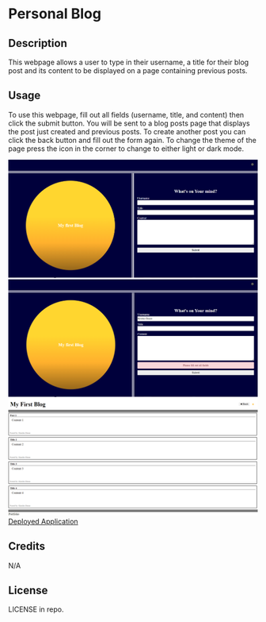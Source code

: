 # Personal Blog

## Description

This webpage allows a user to type in their username, a title for their blog post and its content to be displayed on a page containing previous posts.

## Usage

To use this webpage, fill out all fields (username, title, and content) then click the submit button. You will be sent to a blog posts page that displays the post just created and previous posts. To create another post you can click the back button and fill out the form again. To change the theme of the page press the icon in the corner to change to either light or dark mode.

![Screenshot of index](./Assets/images/BlogIndex1.PNG)
![Screenshot of error messsage](./Assets/images/BlogIndex2.PNG)
![Screenshot of blog page](./Assets/images/BlogPage.PNG)
[Deployed Application](https://kimiko-dixon.github.io/Personal_Blog/)

## Credits

N/A

## License

LICENSE in repo.